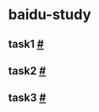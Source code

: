 # baidu-study

## task1 [#](https://djw12581.github.io/baidu-study/002/dist/index.html)   

## task2 [#](https://djw12581.github.io/baidu-study/002/dist/index.html) 

## task3 [#](https://djw12581.github.io/baidu-study/003/dist/index.html)      